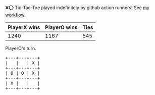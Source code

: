 :x::o: Tic-Tac-Toe played indefinitely by github action runners! See [my workflow](.github/workflows/play.yaml).

|PlayerX wins|PlayerO wins|Ties|
|-|-|-|
|1240|1167|545|

PlayerO's turn.

<pre>
+---+---+---+
|   |   | X |
+---+---+---+
| O | O | X |
+---+---+---+
| X |   |   |
+---+---+---+
</pre>